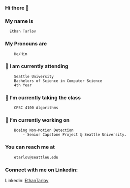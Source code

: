 ### Hi there 👋

 ### My name is 
      Ethan Tarlov
 
### My Pronouns are 
        He/Him
 ### 🏫 I am currently attending
        Seattle University
        Bachelors of Science in Computer Science
        4th Year
 ### 🌱 I’m currently taking the class
        CPSC 4100 Algorithms
 ### 🔭 I’m currently working on
        Boeing Non-Motion Detection
            - Senior Capstone Project @ Seattle University.
 ### You can reach me at
        etarlov@seattleu.edu
 ### Connect with me on Linkedin:
 Linkedin: [EthanTarlov](https://www.linkedin.com/in/ethan-tarlov/)
        
        




<!--
**Ethan7144/Ethan7144** is a ✨ _special_ ✨ repository because its `README.md` (this file) appears on your GitHub profile.

Here are some ideas to get you started:

- 🔭 I’m currently working on ...
- 🌱 I’m currently learning ...
- 👯 I’m looking to collaborate on ...
- 🤔 I’m looking for help with ...
- 💬 Ask me about ...
- 📫 How to reach me: ...
- 😄 Pronouns: ...
- ⚡ Fun fact: ...
-->
